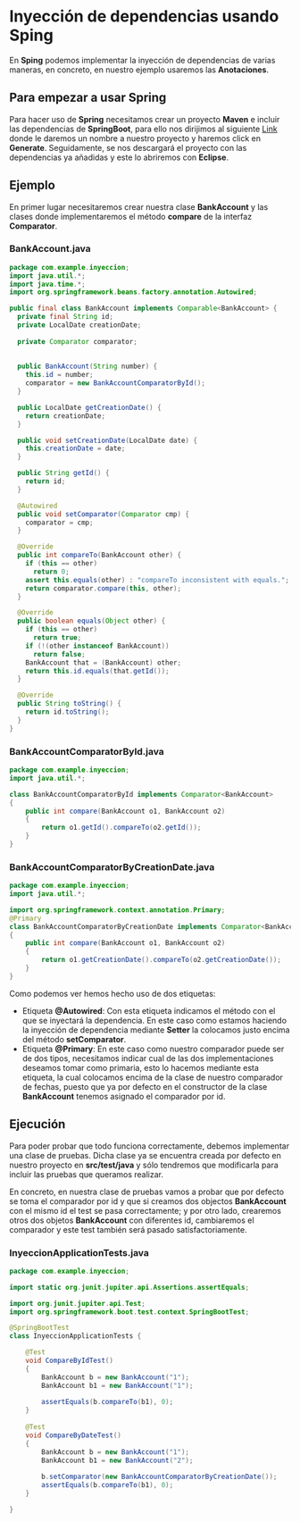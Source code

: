 # Inyección de dependencias usando Sping
En **Sping** podemos implementar la inyección de dependencias de varias maneras, en concreto, en nuestro ejemplo usaremos las **Anotaciones**.

## Para empezar a usar Spring
Para hacer uso de **Spring** necesitamos crear un proyecto **Maven** e incluir las dependencias de **SpringBoot**, para ello nos dirijimos al siguiente [Link](https://start.spring.io/) donde le daremos un nombre a nuestro proyecto y haremos click en **Generate**.
Seguidamente, se nos descargará el proyecto con las dependencias ya añadidas y este lo abriremos con **Eclipse**.

## Ejemplo

En primer lugar necesitaremos crear nuestra clase **BankAccount** y las clases donde implementaremos el método **compare** de la interfaz **Comparator**.

### BankAccount.java
```java
package com.example.inyeccion;
import java.util.*;
import java.time.*;
import org.springframework.beans.factory.annotation.Autowired;

public final class BankAccount implements Comparable<BankAccount> {
  private final String id;
  private LocalDate creationDate;
  
  private Comparator comparator;
  
  
  public BankAccount(String number) {
    this.id = number;
    comparator = new BankAccountComparatorById();
  }

  public LocalDate getCreationDate() {
    return creationDate;
  }

  public void setCreationDate(LocalDate date) {
    this.creationDate = date;
  }

  public String getId() {
    return id;
  }

  @Autowired
  public void setComparator(Comparator cmp) {
    comparator = cmp;
  }

  @Override
  public int compareTo(BankAccount other) {
    if (this == other)
      return 0;
    assert this.equals(other) : "compareTo inconsistent with equals.";
    return comparator.compare(this, other);
  }

  @Override
  public boolean equals(Object other) {
    if (this == other)
      return true;
    if (!(other instanceof BankAccount))
      return false;
    BankAccount that = (BankAccount) other;
    return this.id.equals(that.getId());
  }

  @Override
  public String toString() {
    return id.toString();
  }
}
```
### BankAccountComparatorById.java
```java
package com.example.inyeccion;
import java.util.*;

class BankAccountComparatorById implements Comparator<BankAccount> 
{
    public int compare(BankAccount o1, BankAccount o2) 
    {
        return o1.getId().compareTo(o2.getId());
    }
}
```

### BankAccountComparatorByCreationDate.java
```java
package com.example.inyeccion;
import java.util.*;

import org.springframework.context.annotation.Primary;
@Primary
class BankAccountComparatorByCreationDate implements Comparator<BankAccount> 
{
    public int compare(BankAccount o1, BankAccount o2) 
    {
        return o1.getCreationDate().compareTo(o2.getCreationDate());
    }
}
```
Como podemos ver hemos hecho uso de dos etiquetas:
- Etiqueta **@Autowired**: Con esta etiqueta indicamos el método con el que se inyectará la dependencia. En este caso como estamos haciendo la inyección de dependencia mediante **Setter** la colocamos justo encima del método **setComparator**.
- Etiqueta **@Primary**: En este caso como nuestro comparador puede ser de dos tipos, necesitamos indicar cual de las dos implementaciones deseamos tomar como primaria, esto lo hacemos mediante esta etiqueta, la cual colocamos encima de la clase de nuestro comparador de fechas, puesto que ya por defecto en el constructor de la clase **BankAccount** tenemos asignado el comparador por id.

## Ejecución
Para poder probar que todo funciona correctamente, debemos implementar una clase de pruebas. Dicha clase ya se encuentra creada por defecto en nuestro proyecto en **src/test/java** y sólo tendremos que modificarla para incluir las pruebas que queramos realizar.

En concreto, en nuestra clase de pruebas vamos a probar que por defecto se toma el comparador por id y que si creamos dos objectos **BankAccount** con el mismo id el test se pasa correctamente; y por otro lado, crearemos otros dos objetos **BankAccount** con diferentes id, cambiaremos el comparador y este test también será pasado satisfactoriamente.
### InyeccionApplicationTests.java
```java
package com.example.inyeccion;

import static org.junit.jupiter.api.Assertions.assertEquals;

import org.junit.jupiter.api.Test;
import org.springframework.boot.test.context.SpringBootTest;

@SpringBootTest
class InyeccionApplicationTests {

	@Test
	void CompareByIdTest() 
	{
		BankAccount b = new BankAccount("1");
		BankAccount b1 = new BankAccount("1");
		
		assertEquals(b.compareTo(b1), 0);
	}
	
	@Test
	void CompareByDateTest()
	{
		BankAccount b = new BankAccount("1");
		BankAccount b1 = new BankAccount("2");
		
		b.setComparator(new BankAccountComparatorByCreationDate());
		assertEquals(b.compareTo(b1), 0);
	}

}
```


